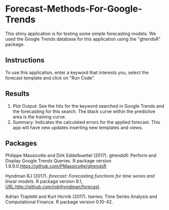 # Forecast-Methods-For-Google-Trends

This shiny application is for testing some simple forecasting models. We used the Google Trends database for this application using the "gtrendsR" package.

## Instructions

To use this application, enter a keyword that interests you, select the forecast template and click on "Run Code".

## Results

1) Plot Output: See the hits for the keyword searched in Google Trends and the forecasting for this search. The black curve within the predictive area is the training curve.
2) Summary: Indicates the calculated errors for the applied forecast.
This app will have new updates inserting new templates and views.

## Packages 

Philippe Massicotte and Dirk Eddelbuettel (2017). gtrendsR: Perform and Display Google Trends Queries. R package version 1.9.9.0.https://github.com/PMassicotte/gtrendsR

Hyndman RJ (2017). _forecast: Forecasting functions for time series and linear models_. R package version 8.1, <URL:http://github.com/robjhyndman/forecast>.

Adrian Trapletti and Kurt Hornik (2017). tseries: Time Series Analysis and Computational Finance. R package version 0.10-42.
